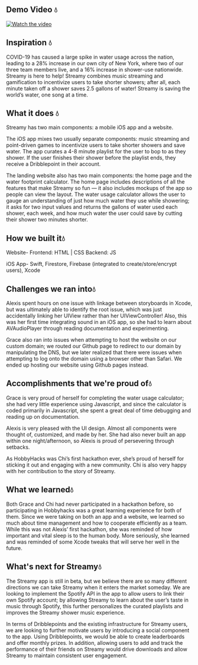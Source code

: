 ## Demo Video 💧
[![Watch the video](https://img.youtube.com/watch?v=FL7ec9KQx9A/default.jpg)](https://youtube.com/watch?v=FL7ec9KQx9A)


## Inspiration 💧
COVID-19 has caused a large spike in water usage across the nation, leading to a 28% increase in our own city of New York, where two of our three team members live, and a 16% increase in shower-use nationwide. Streamy is here to help! Streamy combines music streaming and gamification to incentivize users to take shorter showers; after all, each minute taken off a shower saves 2.5 gallons of water! Streamy is saving the world’s water, one song at a time. 

## What it does 💧
Streamy has two main components: a mobile iOS app and a website. 

The iOS app mixes two usually separate components: music streaming and point-driven games to incentivize users to take shorter showers and save water. The app curates a 4-8 minute playlist for the user to bop to as they shower. If the user finishes their shower before the playlist ends, they receive a Dribblepoint in their account.

The landing website also has two main components: the home page and the water footprint calculator. The home page includes descriptions of all the features that make Streamy so fun — it also includes mockups of the app so people can view the layout. The water usage calculator allows the user to gauge an understanding of just how much water they use while showering; it asks for two input values and returns the gallons of water used each shower, each week, and how much water the user could save by cutting their shower two minutes shorter. 

## How we built it💧
Website-
Frontend: HTML | CSS
Backend: JS

iOS App- 
Swift, Firestore, Firebase (integrated to create/store/encrypt users), Xcode

## Challenges we ran into💧
Alexis spent hours on one issue with linkage between storyboards in Xcode, but was ultimately able to identify the root issue, which was just accidentally linking her UIView rather than her UIViewController! Also, this was her first time integrating sound in an iOS app, so she had to learn about AVAudioPlayer through reading documentation and experimenting. 

Grace also ran into issues when attempting to host the website on our custom domain; we routed our Github page to redirect to our domain by manipulating the DNS, but we later realized that there were issues when attempting to log onto the domain using a browser other than Safari. We ended up hosting our website using Github pages instead. 

## Accomplishments that we're proud of💧
Grace is very proud of herself for completing the water usage calculator; she had very little experience using Javascript, and since the calculator is coded primarily in Javascript, she spent a great deal of time debugging and reading up on documentation.

Alexis is very pleased with the UI design. Almost all components were thought of, customized, and made by her. She had also never built an app within one night/afternoon, so Alexis is proud of persevering through setbacks. 

As HobbyHacks was Chi’s first hackathon ever, she’s proud of herself for sticking it out and engaging with a new community. Chi is also very happy with her contribution to the story of Streamy.

## What we learned💧
Both Grace and Chi had never participated in a hackathon before, so participating in Hobbyhacks was a great learning experience for both of them. Since we were taking on both an app and a website, we learned so much about time management and how to cooperate efficiently as a team. While this was not Alexis’ first hackathon, she was reminded of how important and vital sleep is to the human body. More seriously, she learned and was reminded of some Xcode tweaks that will serve her well in the future.

## What's next for Streamy💧
The Streamy app is still in beta, but we believe there are so many different directions we can take Streamy when it enters the market someday. We are looking to implement the Spotify API in the app to allow users to link their own Spotify account; by allowing Streamy to learn about the user’s taste in music through Spotify, this further personalizes the curated playlists and improves the Streamy shower music experience.

In terms of Dribblepoints and the existing infrastructure for Streamy users, we are looking to further motivate users by introducing a social component to the app. Using Dribblepoints, we would be able to create leaderboards and offer monthly prizes. In addition, allowing users to add and track the performance of their friends on Streamy would drive downloads and allow Streamy to maintain consistent user engagement.
